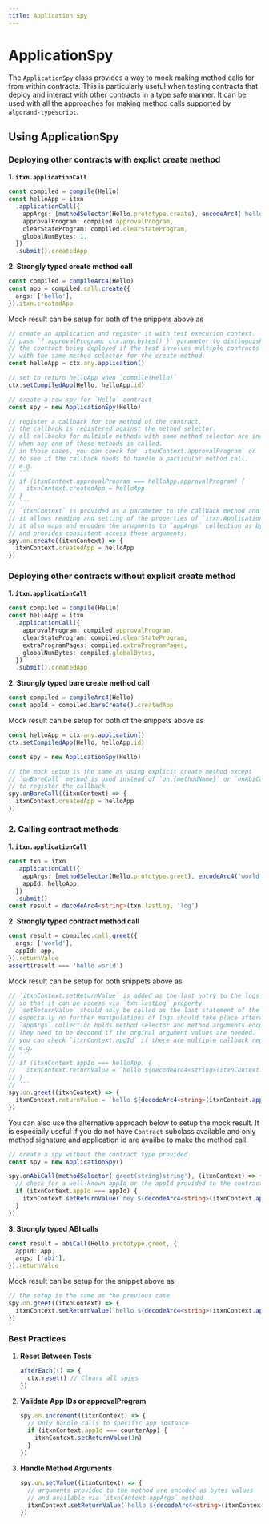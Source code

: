```yaml
---
title: Application Spy
---
```


# ApplicationSpy

The `ApplicationSpy` class provides a way to mock making method calls for from within contracts. This is particularly useful when testing contracts that deploy and interact with other contracts in a type safe manner. It can be used with all the approaches for making method calls supported by `algorand-typescript`.

## Using ApplicationSpy

### Deploying other contracts with explict create method

**1. `itxn.applicationCall`**

```ts
const compiled = compile(Hello)
const helloApp = itxn
  .applicationCall({
    appArgs: [methodSelector(Hello.prototype.create), encodeArc4('hello')],
    approvalProgram: compiled.approvalProgram,
    clearStateProgram: compiled.clearStateProgram,
    globalNumBytes: 1,
  })
  .submit().createdApp
```

**2. Strongly typed create method call**

```ts
const compiled = compileArc4(Hello)
const app = compiled.call.create({
  args: ['hello'],
}).itxn.createdApp
```

Mock result can be setup for both of the snippets above as

````ts
// create an application and register it with test execution context.
// pass `{ approvalProgram: ctx.any.bytes() }` parameter to distinguish
// the contract being deployed if the test involves multiple contracts
// with the same method selector for the create method.
const helloApp = ctx.any.application()

// set to return helloApp when `compile(Hello)`
ctx.setCompiledApp(Hello, helloApp.id)

// create a new spy for `Hello` contract
const spy = new ApplicationSpy(Hello)

// register a callback for the method of the contract.
// the callback is registered against the method selector.
// all callbacks for multiple methods with same method selector are invoked
// when any one of those methods is called.
// in those cases, you can check for `itxnContext.approvalProgram` or `itxnContext.appId`
// to see if the callback needs to handle a particular method call.
// e.g.
// ```
// if (itxnContext.approvalProgram === helloApp.approvalProgram) {
//   itxnContext.createdApp = helloApp
// }
// ```
// `itxnContext` is provided as a parameter to the callback method and
// it allows reading and setting of the properties of `itxn.ApplicationCallInnerTxn` interface.
// it also maps and encodes the arugments to `appArgs` collection as bytes values,
// and provides consistent access those arguments.
spy.on.create((itxnContext) => {
  itxnContext.createdApp = helloApp
})
````

### Deploying other contracts without explicit create method

**1. `itxn.applicationCall`**

```ts
const compiled = compile(Hello)
const helloApp = itxn
  .applicationCall({
    approvalProgram: compiled.approvalProgram,
    clearStateProgram: compiled.clearStateProgram,
    extraProgramPages: compiled.extraProgramPages,
    globalNumBytes: compiled.globalBytes,
  })
  .submit().createdApp
```

**2. Strongly typed bare create method call**

```ts
const compiled = compileArc4(Hello)
const appId = compiled.bareCreate().createdApp
```

Mock result can be setup for both of the snippets above as

```ts
const helloApp = ctx.any.application()
ctx.setCompiledApp(Hello, helloApp.id)

const spy = new ApplicationSpy(Hello)

// the mock setup is the same as using explicit create method except
// `onBareCall` method is used instead of `on.{methodName}` or `onAbiCall` methods
// to register the callback
spy.onBareCall((itxnContext) => {
  itxnContext.createdApp = helloApp
})
```

### 2. Calling contract methods

**1. `itxn.applicationCall`**

```ts
const txn = itxn
  .applicationCall({
    appArgs: [methodSelector(Hello.prototype.greet), encodeArc4('world')],
    appId: helloApp,
  })
  .submit()
const result = decodeArc4<string>(txn.lastLog, 'log')
```

**2. Strongly typed contract method call**

```ts
const result = compiled.call.greet({
  args: ['world'],
  appId: app,
}).returnValue
assert(result === 'hello world')
```

Mock result can be setup for both snippets above as

````ts
// `itxnContext.setReturnValue` is added as the last entry to the logs of the constructed `itxn.ApplicationCall`
// so that it can be access via `txn.lastLog` property.
// `setReturnValue` should only be called as the last statement of the callback and
// especially no further manipulations of logs should take place afterwards.
// `appArgs` collection holds method selector and method arguments encoded as `bytes` values.
// They need to be decoded if the orginal argument values are needed.
// you can check `itxnContext.appId` if there are multiple callback registered for the same method selector
// e.g.
// ```
// if (itxnContext.appId === helloApp) {
//   itxnContext.returnValue = `hello ${decodeArc4<string>(itxnContext.appArgs(0))}`
// }
// ```
spy.on.greet((itxnContext) => {
  itxnContext.returnValue = `hello ${decodeArc4<string>(itxnContext.appArgs(0))}`
})
````

You can also use the alternative approach below to setup the mock result. It is especially useful if you do not have `Contract` subclass available and only method signature and application id are availbe to make the method call.

```ts
// create a spy without the contract type provided
const spy = new ApplicationSpy()

spy.onAbiCall(methodSelector('greet(string)string'), (itxnContext) => {
  // check for a well-known appId or the appId provided to the contract under test in some other manner
  if (itxnContext.appId === appId) {
    itxnContext.setReturnValue(`hey ${decodeArc4<string>(itxnContext.appArgs(1))}`)
  }
})
```

**3. Strongly typed ABI calls**

```ts
const result = abiCall(Hello.prototype.greet, {
  appId: app,
  args: ['abi'],
}).returnValue
```

Mock result can be setup for the snippet above as

```ts
// the setup is the same as the previous case
spy.on.greet((itxnContext) => {
  itxnContext.setReturnValue(`hello ${decodeArc4<string>(itxnContext.appArgs(0))}`)
})
```

### Best Practices

1. **Reset Between Tests**

   ```ts
   afterEach(() => {
     ctx.reset() // Clears all spies
   })
   ```

2. **Validate App IDs or approvalProgram**

   ```ts
   spy.on.increment((itxnContext) => {
     // Only handle calls to specific app instance
     if (itxnContext.appId === counterApp) {
       itxnContext.setReturnValue(1n)
     }
   })
   ```

3. **Handle Method Arguments**
   ```ts
   spy.on.setValue((itxnContext) => {
     // arguments provided to the method are encoded as bytes values
     // and available via `itxnContext.appArgs` method
     itxnContext.setReturnValue(`hello ${decodeArc4<string>(itxnContext.appArgs(0))}`)
   })
   ```
